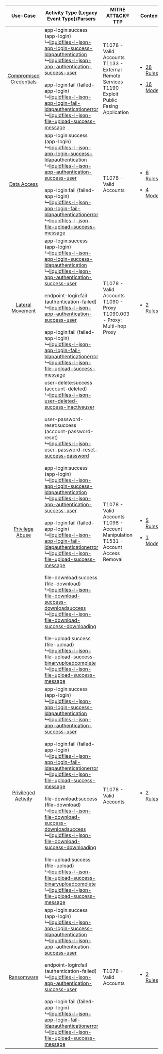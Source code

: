 |    Use-Case    | Activity Type (Legacy Event Type)/Parsers    | MITRE ATT&CK® TTP    | Content    |
|:----:| ---- | ---- | ---- |
| [Compromised Credentials](../../../UseCases/uc_compromised_credentials.md) |  app-login:success (app-login)<br> ↳[liquidfiles-l-json-app-login-success-ldapauthentication](Ps/pC_liquidfilesljsonapploginsuccessldapauthentication.md)<br> ↳[liquidfiles-l-json-app-authentication-success-user](Ps/pC_liquidfilesljsonappauthenticationsuccessuser.md)<br><br> app-login:fail (failed-app-login)<br> ↳[liquidfiles-l-json-app-login-fail-ldapauthenticationerror](Ps/pC_liquidfilesljsonapploginfailldapauthenticationerror.md)<br> ↳[liquidfiles-l-json-file-upload-success-message](Ps/pC_liquidfilesljsonfileuploadsuccessmessage.md)<br>    | T1078 - Valid Accounts<br>T1133 - External Remote Services<br>T1190 - Exploit Public Fasing Application<br> | [<ul><li>28 Rules</li></ul><ul><li>16 Models</li></ul>](RM/r_m_liquidfiles_liquidfiles_Compromised_Credentials.md) |
|    [Data Access](../../../UseCases/uc_data_access.md)    |  app-login:success (app-login)<br> ↳[liquidfiles-l-json-app-login-success-ldapauthentication](Ps/pC_liquidfilesljsonapploginsuccessldapauthentication.md)<br> ↳[liquidfiles-l-json-app-authentication-success-user](Ps/pC_liquidfilesljsonappauthenticationsuccessuser.md)<br><br> app-login:fail (failed-app-login)<br> ↳[liquidfiles-l-json-app-login-fail-ldapauthenticationerror](Ps/pC_liquidfilesljsonapploginfailldapauthenticationerror.md)<br> ↳[liquidfiles-l-json-file-upload-success-message](Ps/pC_liquidfilesljsonfileuploadsuccessmessage.md)<br>    | T1078 - Valid Accounts<br>    | [<ul><li>6 Rules</li></ul><ul><li>4 Models</li></ul>](RM/r_m_liquidfiles_liquidfiles_Data_Access.md)    |
|        [Lateral Movement](../../../UseCases/uc_lateral_movement.md)        |  app-login:success (app-login)<br> ↳[liquidfiles-l-json-app-login-success-ldapauthentication](Ps/pC_liquidfilesljsonapploginsuccessldapauthentication.md)<br> ↳[liquidfiles-l-json-app-authentication-success-user](Ps/pC_liquidfilesljsonappauthenticationsuccessuser.md)<br><br> endpoint-login:fail (authentication-failed)<br> ↳[liquidfiles-l-json-app-authentication-success-user](Ps/pC_liquidfilesljsonappauthenticationsuccessuser.md)<br><br> app-login:fail (failed-app-login)<br> ↳[liquidfiles-l-json-app-login-fail-ldapauthenticationerror](Ps/pC_liquidfilesljsonapploginfailldapauthenticationerror.md)<br> ↳[liquidfiles-l-json-file-upload-success-message](Ps/pC_liquidfilesljsonfileuploadsuccessmessage.md)<br>    | T1078 - Valid Accounts<br>T1090 - Proxy<br>T1090.003 - Proxy: Multi-hop Proxy<br>    | [<ul><li>2 Rules</li></ul>](RM/r_m_liquidfiles_liquidfiles_Lateral_Movement.md)    |
|         [Privilege Abuse](../../../UseCases/uc_privilege_abuse.md)         |  user-delete:success (account-deleted)<br> ↳[liquidfiles-l-json-user-deleted-success-inactiveuser](Ps/pC_liquidfilesljsonuserdeletedsuccessinactiveuser.md)<br><br> user-password-reset:success (account-password-reset)<br> ↳[liquidfiles-l-json-user-password-reset-success-password](Ps/pC_liquidfilesljsonuserpasswordresetsuccesspassword.md)<br><br> app-login:success (app-login)<br> ↳[liquidfiles-l-json-app-login-success-ldapauthentication](Ps/pC_liquidfilesljsonapploginsuccessldapauthentication.md)<br> ↳[liquidfiles-l-json-app-authentication-success-user](Ps/pC_liquidfilesljsonappauthenticationsuccessuser.md)<br><br> app-login:fail (failed-app-login)<br> ↳[liquidfiles-l-json-app-login-fail-ldapauthenticationerror](Ps/pC_liquidfilesljsonapploginfailldapauthenticationerror.md)<br> ↳[liquidfiles-l-json-file-upload-success-message](Ps/pC_liquidfilesljsonfileuploadsuccessmessage.md)<br><br> file-download:success (file-download)<br> ↳[liquidfiles-l-json-file-download-success-downloadsuccess](Ps/pC_liquidfilesljsonfiledownloadsuccessdownloadsuccess.md)<br> ↳[liquidfiles-l-json-file-download-success-downloading](Ps/pC_liquidfilesljsonfiledownloadsuccessdownloading.md)<br><br> file-upload:success (file-upload)<br> ↳[liquidfiles-l-json-file-upload-success-binaryuploadcomplete](Ps/pC_liquidfilesljsonfileuploadsuccessbinaryuploadcomplete.md)<br> ↳[liquidfiles-l-json-file-upload-success-message](Ps/pC_liquidfilesljsonfileuploadsuccessmessage.md)<br> | T1078 - Valid Accounts<br>T1098 - Account Manipulation<br>T1531 - Account Access Removal<br>    | [<ul><li>5 Rules</li></ul><ul><li>1 Models</li></ul>](RM/r_m_liquidfiles_liquidfiles_Privilege_Abuse.md)    |
|     [Privileged Activity](../../../UseCases/uc_privileged_activity.md)     |  app-login:success (app-login)<br> ↳[liquidfiles-l-json-app-login-success-ldapauthentication](Ps/pC_liquidfilesljsonapploginsuccessldapauthentication.md)<br> ↳[liquidfiles-l-json-app-authentication-success-user](Ps/pC_liquidfilesljsonappauthenticationsuccessuser.md)<br><br> app-login:fail (failed-app-login)<br> ↳[liquidfiles-l-json-app-login-fail-ldapauthenticationerror](Ps/pC_liquidfilesljsonapploginfailldapauthenticationerror.md)<br> ↳[liquidfiles-l-json-file-upload-success-message](Ps/pC_liquidfilesljsonfileuploadsuccessmessage.md)<br><br> file-download:success (file-download)<br> ↳[liquidfiles-l-json-file-download-success-downloadsuccess](Ps/pC_liquidfilesljsonfiledownloadsuccessdownloadsuccess.md)<br> ↳[liquidfiles-l-json-file-download-success-downloading](Ps/pC_liquidfilesljsonfiledownloadsuccessdownloading.md)<br><br> file-upload:success (file-upload)<br> ↳[liquidfiles-l-json-file-upload-success-binaryuploadcomplete](Ps/pC_liquidfilesljsonfileuploadsuccessbinaryuploadcomplete.md)<br> ↳[liquidfiles-l-json-file-upload-success-message](Ps/pC_liquidfilesljsonfileuploadsuccessmessage.md)<br>    | T1078 - Valid Accounts<br>    | [<ul><li>2 Rules</li></ul>](RM/r_m_liquidfiles_liquidfiles_Privileged_Activity.md)    |
|    [Ransomware](../../../UseCases/uc_ransomware.md)    |  app-login:success (app-login)<br> ↳[liquidfiles-l-json-app-login-success-ldapauthentication](Ps/pC_liquidfilesljsonapploginsuccessldapauthentication.md)<br> ↳[liquidfiles-l-json-app-authentication-success-user](Ps/pC_liquidfilesljsonappauthenticationsuccessuser.md)<br><br> endpoint-login:fail (authentication-failed)<br> ↳[liquidfiles-l-json-app-authentication-success-user](Ps/pC_liquidfilesljsonappauthenticationsuccessuser.md)<br><br> app-login:fail (failed-app-login)<br> ↳[liquidfiles-l-json-app-login-fail-ldapauthenticationerror](Ps/pC_liquidfilesljsonapploginfailldapauthenticationerror.md)<br> ↳[liquidfiles-l-json-file-upload-success-message](Ps/pC_liquidfilesljsonfileuploadsuccessmessage.md)<br>    | T1078 - Valid Accounts<br>    | [<ul><li>2 Rules</li></ul>](RM/r_m_liquidfiles_liquidfiles_Ransomware.md)    |